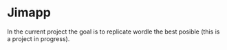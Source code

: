 # Jimapp
In the current project the goal is to replicate wordle the best posible (this is a project in progress).
